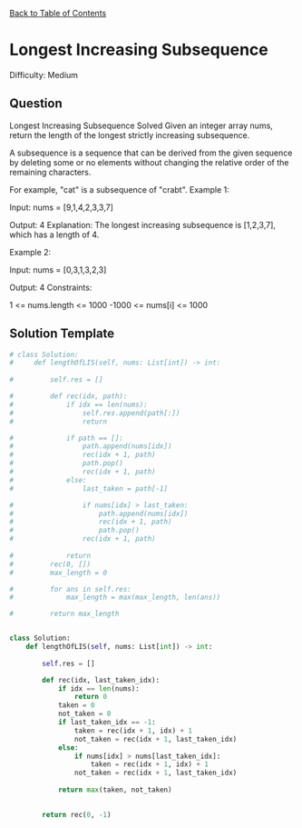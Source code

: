[Back to Table of Contents](../../README.md)

# Longest Increasing Subsequence
Difficulty: Medium

## Question
Longest Increasing Subsequence
Solved 
Given an integer array nums, return the length of the longest strictly increasing subsequence.

A subsequence is a sequence that can be derived from the given sequence by deleting some or no elements without changing the relative order of the remaining characters.

For example, "cat" is a subsequence of "crabt".
Example 1:

Input: nums = [9,1,4,2,3,3,7]

Output: 4
Explanation: The longest increasing subsequence is [1,2,3,7], which has a length of 4.

Example 2:

Input: nums = [0,3,1,3,2,3]

Output: 4
Constraints:

1 <= nums.length <= 1000
-1000 <= nums[i] <= 1000

## Solution Template
```python
# class Solution:
#     def lengthOfLIS(self, nums: List[int]) -> int:
        
#         self.res = []

#         def rec(idx, path):
#             if idx == len(nums):
#                 self.res.append(path[:])
#                 return

#             if path == []:
#                 path.append(nums[idx])
#                 rec(idx + 1, path)
#                 path.pop()
#                 rec(idx + 1, path)
#             else:
#                 last_taken = path[-1]

#                 if nums[idx] > last_taken:
#                     path.append(nums[idx])
#                     rec(idx + 1, path)
#                     path.pop()
#                 rec(idx + 1, path)
            
#             return
#         rec(0, [])
#         max_length = 0

#         for ans in self.res:
#             max_length = max(max_length, len(ans))

#         return max_length


class Solution:
    def lengthOfLIS(self, nums: List[int]) -> int:
        
        self.res = []

        def rec(idx, last_taken_idx):
            if idx == len(nums):
                return 0
            taken = 0
            not_taken = 0
            if last_taken_idx == -1:
                taken = rec(idx + 1, idx) + 1
                not_taken = rec(idx + 1, last_taken_idx)
            else:
                if nums[idx] > nums[last_taken_idx]:
                    taken = rec(idx + 1, idx) + 1
                not_taken = rec(idx + 1, last_taken_idx)
            
            return max(taken, not_taken)
        

        return rec(0, -1)
```

